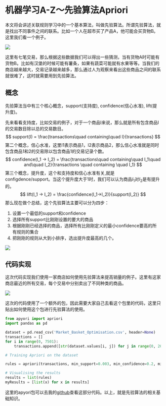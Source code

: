 # 机器学习A-Z～先验算法Apriori

本文将会讲述关联规则学习中的一个基本算法，叫做先验算法。所谓先验算法，就是找出不同事件之间的联系。比如一个人在超市买了产品A，他可能会买货物B。这里我们看一个例子。

![](https://leafw-blog-pic.oss-cn-hangzhou.aliyuncs.com/%E5%B1%8F%E5%B9%95%E5%BF%AB%E7%85%A7%202019-04-09%20%E4%B8%8B%E5%8D%882.51.18.png)

这里有七笔交易，那么根据这些数据我们可以得出一些猜测，当有货物A时可能有货物B。比如有汉堡的时候可能有薯条，如果有蔬菜可能就有水果等等。当我们的商店越来越大，交易记录越来越多，那么通过人为观察来看出这些商品之间的联系就很难了，这时就需要用到先验算法。

## 概念

先验算法当中有三个核心概念，support(支持度), confidence(信心水准), lift(提升度)。

先来看看支持度，比如交易的例子，对于一个商品I来说，那么就是所有包含商品I的交易数目除以总的交易数目。
$$
support(I) = \frac{transactions\quad containing\quad I}{transactions}
$$
第二个概念，信心水准，这里I1表示商品1，I2表示商品2，那么信心水准就是同时包含商品1和2的交易除以包含商品1的交易记录个数。
$$
confidence(I_1 -> I_2) = \frac{transactions\quad containing\quad I_1\quad and\quad I_2}{transactions \quad containing \quad I_1}
$$
第三个概念，提升度，这个和支持度和信心水准有关,就是configdence/support。当这个提升度大于1时，我们可以认为商品$I_1$对$I_2$是有提升的。
$$
lift(I_1 -> I_2) = \frac{confidence(I_1->I_2)}{support(I_2)}
$$
那么现在做个总结，这个先验算法主要可以分为四步：

1. 设置一个最低的support和confidence
2. 选择所有support比刚刚设置的要大的商品
3. 根据刚刚已经选择的商品，选择所有比刚刚定义的最小confidence要高的所有规则的集合
4. 把刚刚的规则从大到小排序，选出提升度最高的几个。

![](https://leafw-blog-pic.oss-cn-hangzhou.aliyuncs.com/%E5%B1%8F%E5%B9%95%E5%BF%AB%E7%85%A7%202019-04-10%20%E4%B8%8A%E5%8D%8810.59.09.png)

## 代码实现

这次代码实现我们使用一家商店如何使用先验算法来提高销量的例子。这里有这家商店最近的所有交易，每个交易中分别卖出了不同种类的商品。

![](https://leafw-blog-pic.oss-cn-hangzhou.aliyuncs.com/%E5%B1%8F%E5%B9%95%E5%BF%AB%E7%85%A7%202019-04-10%20%E4%B8%8A%E5%8D%8811.28.52.png)

这次的代码使用了一个额外的包，因此需要大家自己去看这个包里的代码，这里只贴出如何使用这个包进行先验算法的使用。

```python
from apyori import apriori
import pandas as pd

dataset = pd.read_csv('Market_Basket_Optimisation.csv', header=None)
transactions = []
for i in range(0, 7501):
    transactions.append([str(dataset.values[i, j]) for j in range(0, 20)])

# Training Apriori on the dataset

rules = apriori(transactions, min_support=0.003, min_confidence=0.2, min_lift=3, min_length=2)

# Visualising the results
results = list(rules)
myResults = [list(x) for x in results]
```

这里的apyori包可以去我的[github](https://github.com/careywyr/udemy_ml_a2z)查看这部分代码。以上，就是先验算法的相关基础知识。

